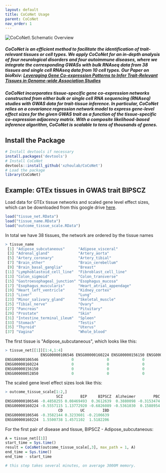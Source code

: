 ```yaml
---
layout: default
title: CoCoNet Usage
parent: CoCoNet
nav_order: 1
---
```


<!--- [_config.yml]({{ site.baseurl }}/images/config.png)--->

<!--- <img src="https://latex.codecogs.com/svg.latex?\Large&space;x=\frac{-b\pm\sqrt{b^2-4ac}}{2a}" title="\Large x=\frac{-b\pm\sqrt{b^2-4ac}}{2a}" />--->

<!--- <img src="https://latex.codecogs.com/svg.latex?\sum&space;\bigcup_{1}^{n}\overleftarrow{abc}" title="\sum \bigcup_{1}^{n}\overleftarrow{abc}" /> --->

![CoCoNet\ Schematic Overview](https://raw.githubusercontent.com/shangll123/shangll123.github.io/master/images/CoCoNet_Figure/Figure1.tiff)

##### **CoCoNet** is an efficient method to facilitate the identification of trait-relevant tissues or cell types. We apply CoCoNet for an in-depth analysis of four neurological disorders and four autoimmune diseases, where we integrate the corresponding GWASs with bulk RNAseq data from 38 tissues and single cell RNAseq data from 10 cell types. Our Paper on bioRxiv: [Leveraging Gene Co-expression Patterns to Infer Trait-Relevant Tissues in Genome-wide Association Studies](https://www.biorxiv.org/content/biorxiv/early/2019/07/17/705129.full.pdf)

##### **CoCoNet** incorporates tissue-specific gene co-expression networks constructed from either bulk or single cell RNA sequencing (RNAseq) studies with GWAS data for trait-tissue inference. In particular, CoCoNet relies on a covariance regression network model to express gene-level effect sizes for the given GWAS trait as a function of the tissue-specific co-expression adjacency matrix. With a composite likelihood-based inference algorithm, CoCoNet is scalable to tens of thousands of genes. 


## Install the Package
```R
# Install devtools if necessary
install.packages('devtools')
# Install CoCoNet
devtools::install_github('xzhoulab/CoCoNet')
# Load the package
library(CoCoNet)
```

## Example: GTEx tissues in GWAS trait BIPSCZ

Load data for GTEx tissue networks and scaled gene level effect sizes, which can be downloaded from this google drive [here](https://drive.google.com/open?id=1XkyFp8_k1FLoYiaL_PYjYzusYoc8Lwz_).

```R
load("tissue_net.RData")
load("tissue_name.RData")
load("outcome_tissue_scale.RData")
```

In total we have 38 tissues, the network are ordered by the tissue names
```R
> tissue_name
 [1] "Adipose_subcutaneous"      "Adipose_visceral"         
 [3] "Adrenal_gland"             "Artery_aorta"             
 [5] "Artery_coronary"           "Artery_tibial"            
 [7] "Brain_other"               "Brain_cerebellum"         
 [9] "Brain_basal_ganglia"       "Breast"                   
[11] "Lymphoblastoid_cell_line"  "Fibroblast_cell_line"     
[13] "Colon_sigmoid"             "Colon_transverse"         
[15] "Gastroesophageal_junction" "Esophagus_mucosa"         
[17] "Esophagus_muscularis"      "Heart_atrial_appendage"   
[19] "Heart_left_ventricle"      "Kidney_cortex"            
[21] "Liver"                     "Lung"                     
[23] "Minor_salivary_gland"      "Skeletal_muscle"          
[25] "Tibial_nerve"              "Ovary"                    
[27] "Pancreas"                  "Pituitary"                
[29] "Prostate"                  "Skin"                     
[31] "Intestine_terminal_ileum"  "Spleen"                   
[33] "Stomach"                   "Testis"                   
[35] "Thyroid"                   "Uterus"                   
[37] "Vagina"                    "Whole_blood"  
```
The first tissue is "Adipose_subcutaneous", which looks like this:
```R
> tissue_net[[1]][1:4,1:4]
                ENSG00000106546 ENSG00000160224 ENSG00000156150 ENSG00000052850
ENSG00000106546               0               0               0               0
ENSG00000160224               0               0               0               0
ENSG00000156150               0               0               0               0
ENSG00000052850               0               0               0               0
```
The scaled gene level effect sizes look like this:
```R
> outcome_tissue_scale[1:2,]
                       SCZ        BIP     BIPSCZ  Alzheimer        PBC
ENSG00000106546 -0.4858255 0.08469493  0.3612639  0.3880098 -0.3153474
ENSG00000160224 -0.5557115 1.13772920 -0.6826089 -0.5361030  0.1588954
                        CD        UC        IBD
ENSG00000106546 -0.3582144 0.3233601 -0.2106639
ENSG00000160224  1.5500738 1.4571102  1.5182206
```

For the first pair of disease and tissue, 
BIPSCZ - Adipose_subcutaneous:

```R
A = tissue_net[[1]]
start_time = Sys.time()
result = CoCoNet(outcome_tissue_scale[,3], max_path = 1, A)
end_time = Sys.time()
end_time - start_time

# this step takes several minutes, on average 3000M memory.

```
